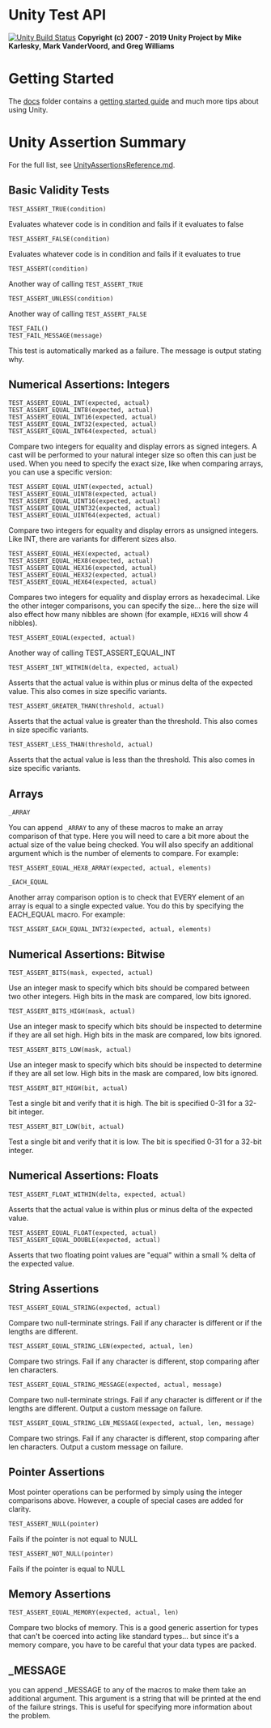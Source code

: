 Unity Test API
==============

[![Unity Build Status](https://api.travis-ci.org/ThrowTheSwitch/Unity.png?branch=master)](https://travis-ci.org/ThrowTheSwitch/Unity)
__Copyright (c) 2007 - 2019 Unity Project by Mike Karlesky, Mark VanderVoord, and Greg Williams__

Getting Started
===============
The [docs](docs/) folder contains a [getting started guide](docs/UnityGettingStartedGuide.md)
and much more tips about using Unity. 

Unity Assertion Summary
=======================
For the full list, see [UnityAssertionsReference.md](docs/UnityAssertionsReference.md).

Basic Validity Tests
--------------------

    TEST_ASSERT_TRUE(condition)

Evaluates whatever code is in condition and fails if it evaluates to false

    TEST_ASSERT_FALSE(condition)

Evaluates whatever code is in condition and fails if it evaluates to true

    TEST_ASSERT(condition)

Another way of calling `TEST_ASSERT_TRUE`

    TEST_ASSERT_UNLESS(condition)

Another way of calling `TEST_ASSERT_FALSE`

    TEST_FAIL()
    TEST_FAIL_MESSAGE(message)

This test is automatically marked as a failure. The message is output stating why.

Numerical Assertions: Integers
------------------------------

    TEST_ASSERT_EQUAL_INT(expected, actual)
    TEST_ASSERT_EQUAL_INT8(expected, actual)
    TEST_ASSERT_EQUAL_INT16(expected, actual)
    TEST_ASSERT_EQUAL_INT32(expected, actual)
    TEST_ASSERT_EQUAL_INT64(expected, actual)

Compare two integers for equality and display errors as signed integers. A cast will be performed
to your natural integer size so often this can just be used. When you need to specify the exact size,
like when comparing arrays, you can use a specific version:

    TEST_ASSERT_EQUAL_UINT(expected, actual)
    TEST_ASSERT_EQUAL_UINT8(expected, actual)
    TEST_ASSERT_EQUAL_UINT16(expected, actual)
    TEST_ASSERT_EQUAL_UINT32(expected, actual)
    TEST_ASSERT_EQUAL_UINT64(expected, actual)

Compare two integers for equality and display errors as unsigned integers. Like INT, there are
variants for different sizes also.

    TEST_ASSERT_EQUAL_HEX(expected, actual)
    TEST_ASSERT_EQUAL_HEX8(expected, actual)
    TEST_ASSERT_EQUAL_HEX16(expected, actual)
    TEST_ASSERT_EQUAL_HEX32(expected, actual)
    TEST_ASSERT_EQUAL_HEX64(expected, actual)

Compares two integers for equality and display errors as hexadecimal. Like the other integer comparisons,
you can specify the size... here the size will also effect how many nibbles are shown (for example, `HEX16`
will show 4 nibbles).

    TEST_ASSERT_EQUAL(expected, actual)

Another way of calling TEST_ASSERT_EQUAL_INT

    TEST_ASSERT_INT_WITHIN(delta, expected, actual)

Asserts that the actual value is within plus or minus delta of the expected value. This also comes in
size specific variants.


    TEST_ASSERT_GREATER_THAN(threshold, actual)

Asserts that the actual value is greater than the threshold. This also comes in size specific variants.


    TEST_ASSERT_LESS_THAN(threshold, actual)

Asserts that the actual value is less than the threshold. This also comes in size specific variants.


Arrays
------

    _ARRAY

You can append `_ARRAY` to any of these macros to make an array comparison of that type.  Here you will
need to care a bit more about the actual size of the value being checked.  You will also specify an
additional argument which is the number of elements to compare.  For example:

    TEST_ASSERT_EQUAL_HEX8_ARRAY(expected, actual, elements)

    _EACH_EQUAL

Another array comparison option is to check that EVERY element of an array is equal to a single expected
value. You do this by specifying the EACH_EQUAL macro. For example:

    TEST_ASSERT_EACH_EQUAL_INT32(expected, actual, elements)

Numerical Assertions: Bitwise
-----------------------------

    TEST_ASSERT_BITS(mask, expected, actual)

Use an integer mask to specify which bits should be compared between two other integers.  High bits in the mask are compared, low bits ignored.

    TEST_ASSERT_BITS_HIGH(mask, actual)

Use an integer mask to specify which bits should be inspected to determine if they are all set high.  High bits in the mask are compared, low bits ignored.

    TEST_ASSERT_BITS_LOW(mask, actual)

Use an integer mask to specify which bits should be inspected to determine if they are all set low.  High bits in the mask are compared, low bits ignored.

    TEST_ASSERT_BIT_HIGH(bit, actual)

Test a single bit and verify that it is high.  The bit is specified 0-31 for a 32-bit integer.

    TEST_ASSERT_BIT_LOW(bit, actual)

Test a single bit and verify that it is low.  The bit is specified 0-31 for a 32-bit integer.

Numerical Assertions: Floats
----------------------------

    TEST_ASSERT_FLOAT_WITHIN(delta, expected, actual)

Asserts that the actual value is within plus or minus delta of the expected value.

    TEST_ASSERT_EQUAL_FLOAT(expected, actual)
    TEST_ASSERT_EQUAL_DOUBLE(expected, actual)

Asserts that two floating point values are "equal" within a small % delta of the expected value.

String Assertions
-----------------

    TEST_ASSERT_EQUAL_STRING(expected, actual)

Compare two null-terminate strings.  Fail if any character is different or if the lengths are different.

    TEST_ASSERT_EQUAL_STRING_LEN(expected, actual, len)

Compare two strings.  Fail if any character is different, stop comparing after len characters.

    TEST_ASSERT_EQUAL_STRING_MESSAGE(expected, actual, message)

Compare two null-terminate strings.  Fail if any character is different or if the lengths are different. Output a custom message on failure.

    TEST_ASSERT_EQUAL_STRING_LEN_MESSAGE(expected, actual, len, message)

Compare two strings. Fail if any character is different, stop comparing after len characters. Output a custom message on failure.

Pointer Assertions
------------------

Most pointer operations can be performed by simply using the integer comparisons above. However, a couple of special cases are added for clarity.

    TEST_ASSERT_NULL(pointer)

Fails if the pointer is not equal to NULL

    TEST_ASSERT_NOT_NULL(pointer)

Fails if the pointer is equal to NULL

Memory Assertions
-----------------

    TEST_ASSERT_EQUAL_MEMORY(expected, actual, len)

Compare two blocks of memory.  This is a good generic assertion for types that can't be coerced into acting like
standard types... but since it's a memory compare, you have to be careful that your data types are packed.

_MESSAGE
--------

you can append _MESSAGE to any of the macros to make them take an additional argument.  This argument
is a string that will be printed at the end of the failure strings.  This is useful for specifying more
information about the problem.

